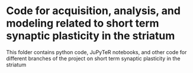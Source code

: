 # Code for acquisition, analysis, and modeling related to short term synaptic plasticity in the striatum

This folder contains python code, JuPyTeR notebooks, and other code for different branches of the project on short term synaptic plasticity in the striatum

